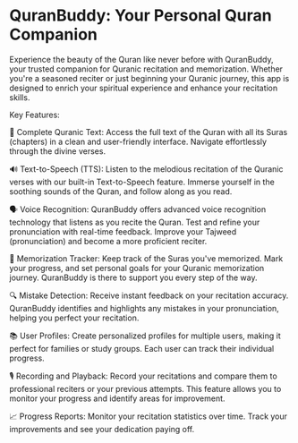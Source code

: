 # QuranBuddy: Your Personal Quran Companion

Experience the beauty of the Quran like never before with QuranBuddy, your trusted companion for Quranic recitation and memorization. Whether you're a seasoned reciter or just beginning your Quranic journey, this app is designed to enrich your spiritual experience and enhance your recitation skills.

Key Features:

📖 Complete Quranic Text: Access the full text of the Quran with all its Suras (chapters) in a clean and user-friendly interface. Navigate effortlessly through the divine verses.

🔊 Text-to-Speech (TTS): Listen to the melodious recitation of the Quranic verses with our built-in Text-to-Speech feature. Immerse yourself in the soothing sounds of the Quran, and follow along as you read.

🗣️ Voice Recognition: QuranBuddy offers advanced voice recognition technology that listens as you recite the Quran. Test and refine your pronunciation with real-time feedback. Improve your Tajweed (pronunciation) and become a more proficient reciter.

📝 Memorization Tracker: Keep track of the Suras you've memorized. Mark your progress, and set personal goals for your Quranic memorization journey. QuranBuddy is there to support you every step of the way.

🔍 Mistake Detection: Receive instant feedback on your recitation accuracy. QuranBuddy identifies and highlights any mistakes in your pronunciation, helping you perfect your recitation.

📚 User Profiles: Create personalized profiles for multiple users, making it perfect for families or study groups. Each user can track their individual progress.

🎙️ Recording and Playback: Record your recitations and compare them to professional reciters or your previous attempts. This feature allows you to monitor your progress and identify areas for improvement.

📈 Progress Reports: Monitor your recitation statistics over time. Track your improvements and see your dedication paying off.
